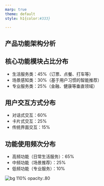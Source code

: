 ```yaml
---
marp: true
theme: default
style: h1{color:#333}

---
```


## 产品功能架构分析

## 核心功能模块占比分布
- 生活服务类：45%（订票、点餐、打车等）
- 场景感知类：30%（基于用户习惯的智能推荐）
- 专业服务类：25%（金融、健康等垂直领域）

## 用户交互方式分布
- 对话式交互：60%
- 卡片式交互：25%
- 传统界面交互：15%

## 功能使用频次分布
- 高频功能（日常生活服务）：65%
- 中频功能（场景推荐）：25%
- 低频功能（专业服务）：10%

![bg 110% opacity:.80](./theme.png)

<!--
backgroundImage: url("./logo.png");
backgroundSize: 10% ;
backgroundPosition: 98% 3% ;
-->
                    